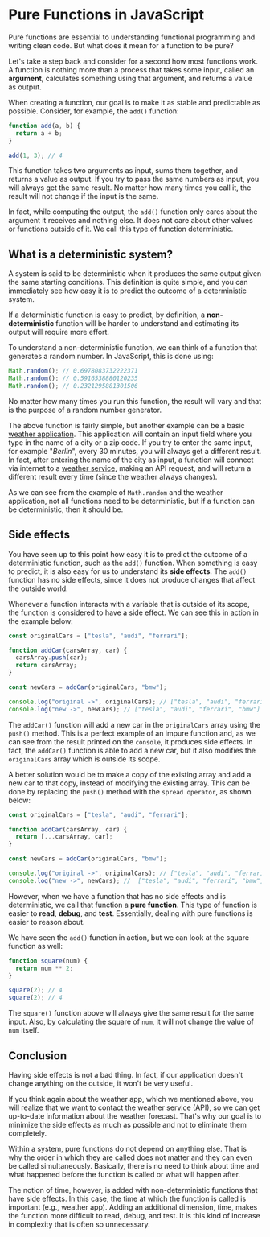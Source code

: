 # Pure Functions in JavaScript

Pure functions are essential to understanding functional programming and writing clean code.
But what does it mean for a function to be pure?

Let's take a step back and consider for a second how most functions work.
A function is nothing more than a process that takes some input, called an **argument**, calculates something using that argument, and returns a value as output.

When creating a function, our goal is to make it as stable and predictable as possible.
Consider, for example, the `add()` function:

```js
function add(a, b) {
  return a + b;
}

add(1, 3); // 4
```

This function takes two arguments as input, sums them together, and returns a value as output.
If you try to pass the same numbers as input, you will always get the same result. No matter how many times you call it, the result will not change if the input is the same.

In fact, while computing the output, the `add()` function only cares about the argument it receives and nothing else. It does not care about other values or functions outside of it. We call this type of function deterministic.

## What is a deterministic system?

A system is said to be deterministic when it produces the same output given the same starting conditions.
This definition is quite simple, and you can immediately see how easy it is to predict the outcome of a deterministic system.

If a deterministic function is easy to predict, by definition, a **non-deterministic** function will be harder to understand and estimating its output will require more effort.

To understand a non-deterministic function, we can think of a function that generates a random number.
In JavaScript, this is done using:

```js
Math.random(); // 0.6978083732222371
Math.random(); // 0.5916538880120235
Math.random(); // 0.2321295881301506
```

No matter how many times you run this function, the result will vary and that is the purpose of a random number generator.

The above function is fairly simple, but another example can be a basic [weather application](https://github.com/eneax/weather-app). This application will contain an input field where you type in the name of a city or a zip code.
If you try to enter the same input, for example "_Berlin_", every 30 minutes, you will always get a different result.
In fact, after entering the name of the city as input, a function will connect via internet to a [weather service](https://openweathermap.org/api), making an API request, and will return a different result every time (since the weather always changes).

As we can see from the example of `Math.random` and the weather application, not all functions need to be deterministic, but if a function can be deterministic, then it should be.

## Side effects

You have seen up to this point how easy it is to predict the outcome of a deterministic function, such as the `add()` function. When something is easy to predict, it is also easy for us to understand its **side effects**. The `add()` function has no side effects, since it does not produce changes that affect the outside world.

Whenever a function interacts with a variable that is outside of its scope, the function is considered to have a side effect. We can see this in action in the example below:

```js
const originalCars = ["tesla", "audi", "ferrari"];

function addCar(carsArray, car) {
  carsArray.push(car);
  return carsArray;
}

const newCars = addCar(originalCars, "bmw");

console.log("original ->", originalCars); // ["tesla", "audi", "ferrari", "bmw"]
console.log("new ->", newCars); // ["tesla", "audi", "ferrari", "bmw"]
```

The `addCar()` function will add a new car in the `originalCars` array using the `push()` method.
This is a perfect example of an impure function and, as we can see from the result printed on the `console`, it produces side effects.
In fact, the `addCar()` function is able to add a new car, but it also modifies the `originalCars` array which is outside its scope.

A better solution would be to make a copy of the existing array and add a new car to that copy, instead of modifying the existing array.
This can be done by replacing the `push()` method with the `spread operator`, as shown below:

```js
const originalCars = ["tesla", "audi", "ferrari"];

function addCar(carsArray, car) {
  return [...carsArray, car];
}

const newCars = addCar(originalCars, "bmw");

console.log("original ->", originalCars); // ["tesla", "audi", "ferrari"]
console.log("new ->", newCars); //  ["tesla", "audi", "ferrari", "bmw"]
```

However, when we have a function that has no side effects and is deterministic, we call that function a **pure function**. This type of function is easier to **read**, **debug**, and **test**. Essentially, dealing with pure functions is easier to reason about.

We have seen the `add()` function in action, but we can look at the square function as well:

```js
function square(num) {
  return num ** 2;
}

square(2); // 4
square(2); // 4
```

The `square()` function above will always give the same result for the same input. Also, by calculating the square of `num`, it will not change the value of `num` itself.

## Conclusion

Having side effects is not a bad thing. In fact, if our application doesn't change anything on the outside, it won't be very useful.

If you think again about the weather app, which we mentioned above, you will realize that we want to contact the weather service (API), so we can get up-to-date information about the weather forecast. That's why our goal is to minimize the side effects as much as possible and not to eliminate them completely.

Within a system, pure functions do not depend on anything else. That is why the order in which they are called does not matter and they can even be called simultaneously. Basically, there is no need to think about time and what happened before the function is called or what will happen after.

The notion of time, however, is added with non-deterministic functions that have side effects.
In this case, the time at which the function is called is important (e.g., weather app). Adding an additional dimension, time, makes the function more difficult to read, debug, and test. It is this kind of increase in complexity that is often so unnecessary.
